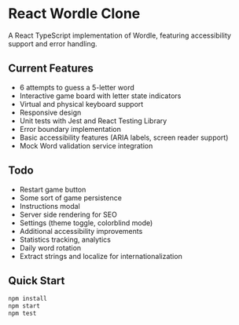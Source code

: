 # React Wordle Clone

A React TypeScript implementation of Wordle, featuring accessibility support and error handling.

## Current Features

- 6 attempts to guess a 5-letter word
- Interactive game board with letter state indicators
- Virtual and physical keyboard support
- Responsive design
- Unit tests with Jest and React Testing Library
- Error boundary implementation
- Basic accessibility features (ARIA labels, screen reader support)
- Mock Word validation service integration

## Todo

- Restart game button
- Some sort of game persistence
- Instructions modal
- Server side rendering for SEO
- Settings (theme toggle, colorblind mode)
- Additional accessibility improvements
- Statistics tracking, analytics
- Daily word rotation
- Extract strings and localize for internationalization

## Quick Start

```bash
npm install
npm start
npm test
```
